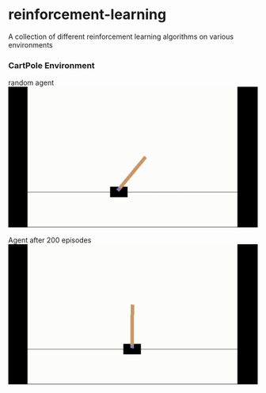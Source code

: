 # reinforcement-learning
 A collection of different reinforcement learning algorithms on various environments

###  CartPole Environment
random agent
![](screenshots/random_agent.gif)

Agent after 200 episodes
![](screenshots/model_after_200_episodes.gif)
